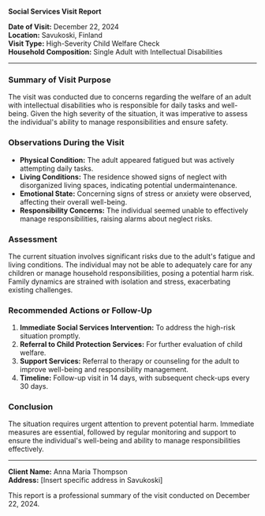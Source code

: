 

**Social Services Visit Report**

**Date of Visit:** December 22, 2024  
**Location:** Savukoski, Finland  
**Visit Type:** High-Severity Child Welfare Check  
**Household Composition:** Single Adult with Intellectual Disabilities  

---

### Summary of Visit Purpose

The visit was conducted due to concerns regarding the welfare of an adult with intellectual disabilities who is responsible for daily tasks and well-being. Given the high severity of the situation, it was imperative to assess the individual's ability to manage responsibilities and ensure safety.

### Observations During the Visit

- **Physical Condition:** The adult appeared fatigued but was actively attempting daily tasks.
- **Living Conditions:** The residence showed signs of neglect with disorganized living spaces, indicating potential undermaintenance.
- **Emotional State:** Concerning signs of stress or anxiety were observed, affecting their overall well-being.
- **Responsibility Concerns:** The individual seemed unable to effectively manage responsibilities, raising alarms about neglect risks.

### Assessment

The current situation involves significant risks due to the adult's fatigue and living conditions. The individual may not be able to adequately care for any children or manage household responsibilities, posing a potential harm risk. Family dynamics are strained with isolation and stress, exacerbating existing challenges.

### Recommended Actions or Follow-Up

1. **Immediate Social Services Intervention:** To address the high-risk situation promptly.
2. **Referral to Child Protection Services:** For further evaluation of child welfare.
3. **Support Services:** Referral to therapy or counseling for the adult to improve well-being and responsibility management.
4. **Timeline:** Follow-up visit in 14 days, with subsequent check-ups every 30 days.

### Conclusion

The situation requires urgent attention to prevent potential harm. Immediate measures are essential, followed by regular monitoring and support to ensure the individual's well-being and ability to manage responsibilities effectively.

--- 

**Client Name:** Anna Maria Thompson  
**Address:** [Insert specific address in Savukoski]  

This report is a professional summary of the visit conducted on December 22, 2024.